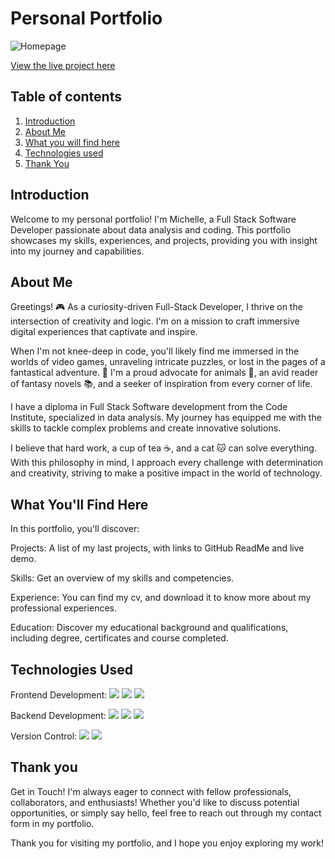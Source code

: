 # Personal Portfolio

![Homepage]()

[View the live project here](http://www.michellemattera.com/)

## Table of contents
1. [Introduction](#introduction)
2. [About Me](#about-me)
3. [What you will find here](#what-you-will-find-here)
4. [Technologies used](#technologies-used)
5. [Thank You](#thank-you)


## Introduction
Welcome to my personal portfolio! I'm Michelle, a Full Stack Software Developer passionate about data analysis and coding. This portfolio showcases my skills, experiences, and projects, providing you with insight into my journey and capabilities.

## About Me
Greetings! 🎮 As a curiosity-driven Full-Stack Developer, I thrive on the intersection of creativity and logic. I'm on a mission to craft immersive digital experiences that captivate and inspire.

When I'm not knee-deep in code, you'll likely find me immersed in the worlds of video games, unraveling intricate puzzles, or lost in the pages of a fantastical adventure. 🎲 I'm a proud advocate for animals 🐾, an avid reader of fantasy novels 📚, and a seeker of inspiration from every corner of life.

I have a diploma in Full Stack Software development from the Code Institute, specialized in data analysis. My journey has equipped me with the skills to tackle complex problems and create innovative solutions.

I believe that hard work, a cup of tea ☕, and a cat 🐱 can solve everything. With this philosophy in mind, I approach every challenge with determination and creativity, striving to make a positive impact in the world of technology.

## What You'll Find Here
In this portfolio, you'll discover:

Projects: A list of my last projects, with links to GitHub ReadMe and live demo.


Skills: Get an overview of my skills and competencies.


Experience: You can find my cv, and download it to know more about my professional experiences.


Education: Discover my educational background and qualifications, including degree, certificates and course completed.

## Technologies Used

Frontend Development:
<img src="https://img.icons8.com/color/48/000000/html-5--v1.png"/> <img src="https://img.icons8.com/color/48/000000/css3.png"/> <img src="https://img.icons8.com/color/48/000000/javascript--v1.png"/>

Backend Development:
<img src="https://img.icons8.com/color/48/000000/python--v1.png"/> <img src="https://img.icons8.com/color/48/000000/django.png"/> <img src="https://img.icons8.com/color/48/000000/nodejs.png"/>

Version Control:
<img src="https://img.icons8.com/color/48/000000/git.png"/> <img src="https://img.icons8.com/color/48/000000/github--v1.png"/>

## Thank you

Get in Touch!
I'm always eager to connect with fellow professionals, collaborators, and enthusiasts! Whether you'd like to discuss potential opportunities, or simply say hello, feel free to reach out through my contact form in my portfolio.

Thank you for visiting my portfolio, and I hope you enjoy exploring my work!